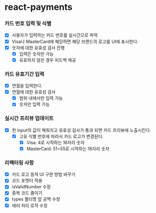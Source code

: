 # react-payments

### 카드 번호 입력 및 식별

- [x] 사용자가 입력하는 카드 번호를 실시간으로 파악
- [x] Visa나 MasterCard에 해당하면 해당 브랜드의 로고를 UI에 표시한다.
- [x] 숫자에 대한 유효성 검사 진행
  - [x] 입력은 숫자만 가능
  - [x] 유효하지 않은 경우 피드백 제공

### 카드 유효기간 입력

- [x] 연월을 입력한다.
- [x] 연월에 대한 유효성 검사
  - [x] 범위 내에서만 입력 가능
  - [x] 숫자만 입력 가능

### 실시간 프리뷰 업데이트

- [x] 한 input의 값이 채워지고 유효성 검사가 통과 되면 카드 프리뷰에 노출시킨다.
  - [x] 고유 식별 번호에 따라서 카드 로고가 변경된다.
    - [x] Visa: 4로 시작하는 16자리 숫자
    - [x] MasterCard: 51~55로 시작하는 16자리 숫자

### 리팩터링 사항

- [x] 카드 로고 동적 UI 구현 방법 바꾸기
- [x] 코드 포맷터 적용
- [x] isValidNumber 수정
- [x] 중복 코드 줄이기
- [x] types 폴더명 앞 공백 수정
- [x] 에러 처리 로직 수정
